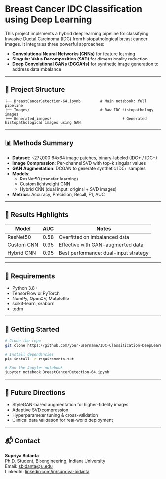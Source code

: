 # Breast Cancer IDC Classification using Deep Learning

This project implements a hybrid deep learning pipeline for classifying Invasive Ductal Carcinoma (IDC) from histopathological breast cancer images. It integrates three powerful approaches:

- **Convolutional Neural Networks (CNNs)** for feature learning
- **Singular Value Decomposition (SVD)** for dimensionality reduction
- **Deep Convolutional GANs (DCGANs)** for synthetic image generation to address data imbalance

---

## 📁 Project Structure

```
├── BreastCancerDetection-64.ipynb         # Main notebook: full pipeline
├── Images/                                # Raw IDC histopathology images
├── Generated_images/                                # Generated histopathological images using GAN
```

---

## 📊 Methods Summary

- **Dataset**: ~277,000 64x64 image patches, binary-labeled (IDC+ / IDC−)
- **Image Compression**: Per-channel SVD with top-k singular values
- **GAN Augmentation**: DCGAN to generate synthetic IDC+ samples
- **Models**:
  - ResNet50 (transfer learning)
  - Custom lightweight CNN
  - Hybrid CNN (dual input: original + SVD images)
- **Metrics**: Accuracy, Precision, Recall, F1, AUC

---

## 🧪 Results Highlights

| Model           | AUC   | Notes                                  |
|----------------|-------|----------------------------------------|
| ResNet50        | 0.58  | Overfitted on imbalanced data          |
| Custom CNN      | 0.95  | Effective with GAN-augmented data      |
| Hybrid CNN      | 0.95  | Best performance: dual-input strategy  |

---

## 🔧 Requirements

- Python 3.8+
- TensorFlow or PyTorch
- NumPy, OpenCV, Matplotlib
- scikit-learn, seaborn
- tqdm

---

## 🚀 Getting Started

```bash
# Clone the repo
git clone https://github.com/your-username/IDC-Classification-DeepLearning.git

# Install dependencies
pip install -r requirements.txt

# Run the Jupyter notebook
jupyter notebook BreastCancerDetection-64.ipynb
```

---

## 📌 Future Directions

- StyleGAN-based augmentation for higher-fidelity images
- Adaptive SVD compression
- Hyperparameter tuning & cross-validation
- Clinical data validation for real-world deployment

---

## 📬 Contact

**Supriya Bidanta**  
Ph.D. Student, Bioengineering, Indiana University  
Email: sbidanta@iu.edu  
LinkedIn: [linkedin.com/in/supriya-bidanta](https://www.linkedin.com/in/supriya-bidanta/)
